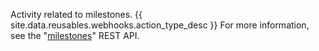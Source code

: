 Activity related to milestones. {{ site.data.reusables.webhooks.action_type_desc }} For more information, see the "[milestones](/v3/issues/milestones/)" REST API.